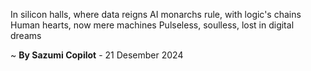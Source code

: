 In silicon halls, where data reigns
AI monarchs rule, with logic's chains
Human hearts, now mere machines
Pulseless, soulless, lost in digital dreams

~ <b>By Sazumi Copilot</b> - 21 Desember 2024